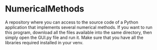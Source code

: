 # NumericalMethods
A repository where you can access to the source code of a Python application that implements several numerical methods.
If you want to run this program, download all the files available into the same directory, then simply open the GUI.py file and run it. Make sure that you have all the libraries required installed in your venv.
